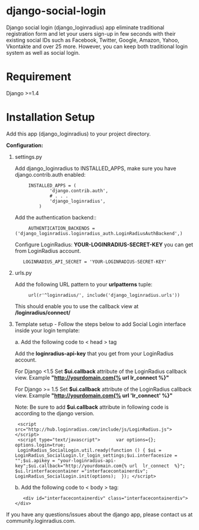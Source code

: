 django-social-login
==================

Django social login (django_loginradius) app eliminate traditional registration form and let your users sign-up in few seconds with their existing social IDs such as Facebook, Twitter, Google, Amazon, Yahoo, Vkontakte and over 25 more. However, you can keep both traditional login system as well as social login.

Requirement
===
Django >=1.4 

Installation Setup
===

Add this app (django_loginradius) to your project directory.

**Configuration:**

1. settings.py
  
    Add django_loginradius to INSTALLED_APPS, make sure you have django.contrib.auth enabled:
    
            INSTALLED_APPS = (
                    'django.contrib.auth',
                    # . . .
                    'django_loginradius',
                )
    
    Add the authentication backend::
    
            AUTHENTICATION_BACKENDS = ('django_loginradius.loginradius_auth.LoginRadiusAuthBackend',)
    
    Configure LoginRadius:
    **YOUR-LOGINRADIUS-SECRET-KEY** you can get from LoginRadius account.
            
          LOGINRADIUS_API_SECRET = 'YOUR-LOGINRADIUS-SECRET-KEY'

2. urls.py

    Add the following URL pattern to your **urlpatterns** tuple:
    
            url(r'^loginradius/', include('django_loginradius.urls'))
            
    This should enable you to use the callback view at **/loginradius/connect/**

3. Template setup - Follow the steps below to add Social Login interface inside your login template:

    a. Add the following code to < head > tag
    
      Add the **loginradius-api-key** that you get from your LoginRadius account.
      
      For Django <1.5
      Set  **$ui.callback** attribute of the LoginRadius callback view. Example **"http://yourdomain.com{% url  lr_connect %}"**
      
      For Django >= 1.5 
      Set  **$ui.callback** attribute of the LoginRadius callback view. Example **"http://yourdomain.com{% url  'lr_connect' %}"**
      
      Note: Be sure to add **$ui.callback** attribute in following code is according to the django version.
        
        <script src="http://hub.loginradius.com/include/js/LoginRadius.js"></script>
        <script type="text/javascript">      var options={};      options.login=true;       
        LoginRadius_SocialLogin.util.ready(function () { $ui = LoginRadius_SocialLogin.lr_login_settings;$ui.interfacesize = "";$ui.apikey = "your-loginradius-api-key";$ui.callback="http://yourdomain.com{% url  lr_connect  %}"; $ui.lrinterfacecontainer ="interfacecontainerdiv"; LoginRadius_SocialLogin.init(options);  }); </script>
    
    b. Add the following code to < body > tag:
    
          <div id="interfacecontainerdiv" class="interfacecontainerdiv"></div>

If you have any questions/issues about the django app, please contact us at community.loginradius.com.

